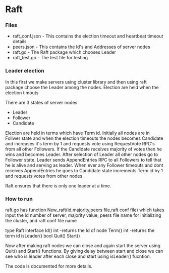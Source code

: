 Raft
====


### Files
- raft_conf.json - This contains the election timeout and heartbeat timeout details
- peers.json - This contains the Id's and Addresses of server nodes
- raft.go - The Raft package which chooses Leader
- raft_test.go - The test file for testing

### Leader election
In this first we make servers using cluster library and then using raft package choose the Leader among the nodes.
Election are held when the election timouts

There are 3 states of server nodes
- Leader
- Follower
- Candidate

Election are held in terms which have Term id.
Initially all nodes are in Follwer state and when the election timeouts the nodes becomes Candidate and increases it's term by 1 and requests vote using RequestVote RPC's from all other Followers.
If the Candidate receives majority of votes then he wins and becomes Leader.
After selection of Leader all other nodes go to Follower state.
Leader sends AppendEntries RPC to all Followers to tell that he is alive and serving as leader.
When ever any Follower timeouts and dont receives AppendEntries he goes to Candidate state increments Term id by 1 and requests votes from other nodes

Raft ensures that there is only one leader at a time.

### How to run
raft.go has function New_raft(id,majority,peers file,raft conf file) which takes input the id number of server, majority value, peers file name for initializing the cluster, and raft conf file name

type Raft interface 
    Id() int -returns the Id of node
    Term()     int  -returns the term id
    isLeader() bool
    Quit() 
    Start()


Now after making raft nodes we can close and again start the server using Quit() and Start() functions.
By giving delay between start and close we can see who is leader after each close and start using isLeader() fucntion.

The code is documented for more details.






